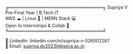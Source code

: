 ╔══════════════════════════════╗
   Supriya V  
   Pre-Final Year | B.Tech IT  
   AWS ☁ | Linux 🐧 | MERN Stack 💻  
   Open to Internships & Collab 🚀  
╚══════════════════════════════╝

🔗 LinkedIn: linkedin.com/in/supriya-v-026002287  
📧 Email: supriya.dv2023it@sece.ac.in  
